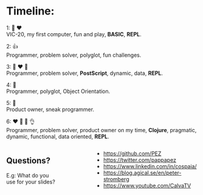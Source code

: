 <div class="slide">

# Timeline:

  <div class="gutters-10 lc-0 small" style="">

1: 🎉 ❤️ <br>VIC-20, my first computer, fun and play, **BASIC**, **REPL**.

2: 👍 <br>Programmer, problem solver, polyglot, fun challenges. 

3: 🎉 ❤️ 💪 <br>Programmer, problem solver, **PostScript**, dynamic, data, **REPL**.

4: 🥱 <br>Programmer, polyglot, Object Orientation.

5: 🤷 <br>Product owner, sneak programmer.

6: ❤️ 🎉 💪 👌 <br>Programmer, problem solver, product owner on my time, **Clojure**, pragmatic, dynamic, functional, data oriented, **REPL**.

  </div>

<div style="display: flex; margin-top: 5px;">
<div style="display: inline-block;">

## Questions?

E.g: What do you use for your slides?
</div>
<div style="display: inline-block; margin-left: 100px">

* https://github.com/PEZ
* https://twitter.com/pappapez
* https://www.linkedin.com/in/cospaia/
* https://blog.agical.se/en/peter-stromberg
* https://www.youtube.com/CalvaTV
</div>
</div>

</div>